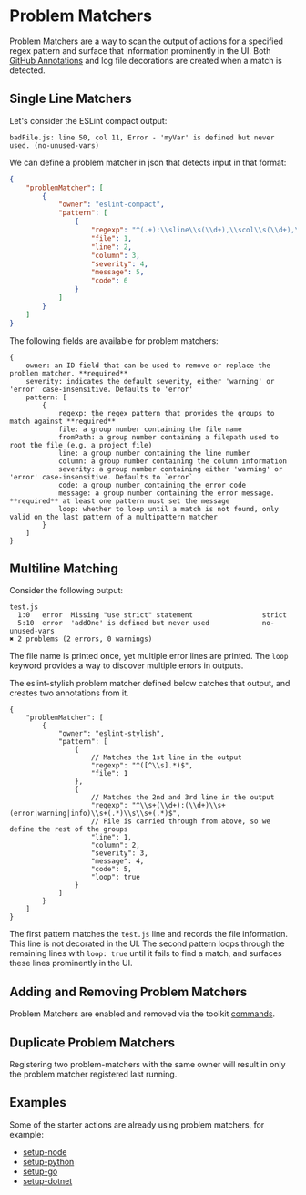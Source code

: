 # Problem Matchers

Problem Matchers are a way to scan the output of actions for a specified regex pattern and surface that information prominently in the UI. Both [GitHub Annotations](https://developer.github.com/v3/checks/runs/#annotations-object-1) and log file decorations are created when a match is detected.

## Single Line Matchers

Let's consider the ESLint compact output:

```
badFile.js: line 50, col 11, Error - 'myVar' is defined but never used. (no-unused-vars)
```

We can define a problem matcher in json that detects input in that format:

```json
{
    "problemMatcher": [
        {
            "owner": "eslint-compact",
            "pattern": [
                {
                    "regexp": "^(.+):\\sline\\s(\\d+),\\scol\\s(\\d+),\\s(Error|Warning|Info)\\s-\\s(.+)\\s\\((.+)\\)$",
                    "file": 1,
                    "line": 2,
                    "column": 3,
                    "severity": 4,
                    "message": 5,
                    "code": 6
                }
            ]
        }
    ]
}
```

The following fields are available for problem matchers:

```
{
    owner: an ID field that can be used to remove or replace the problem matcher. **required**
    severity: indicates the default severity, either 'warning' or 'error' case-insensitive. Defaults to 'error'
    pattern: [
        {
            regexp: the regex pattern that provides the groups to match against **required**
            file: a group number containing the file name
            fromPath: a group number containing a filepath used to root the file (e.g. a project file)
            line: a group number containing the line number
            column: a group number containing the column information
            severity: a group number containing either 'warning' or 'error' case-insensitive. Defaults to `error`
            code: a group number containing the error code
            message: a group number containing the error message. **required** at least one pattern must set the message
            loop: whether to loop until a match is not found, only valid on the last pattern of a multipattern matcher
        }
    ]
}
```

## Multiline Matching
Consider the following output:

```
test.js
  1:0   error  Missing "use strict" statement                 strict
  5:10  error  'addOne' is defined but never used             no-unused-vars
✖ 2 problems (2 errors, 0 warnings)
```

The file name is printed once, yet multiple error lines are printed. The `loop` keyword provides a way to discover multiple errors in outputs. 

The eslint-stylish problem matcher defined below catches that output, and creates two annotations from it.

```
{
    "problemMatcher": [
        {
            "owner": "eslint-stylish",
            "pattern": [
                {
                    // Matches the 1st line in the output
                    "regexp": "^([^\\s].*)$",
                    "file": 1
                },
                {
                    // Matches the 2nd and 3rd line in the output
                    "regexp": "^\\s+(\\d+):(\\d+)\\s+(error|warning|info)\\s+(.*)\\s\\s+(.*)$",
                    // File is carried through from above, so we define the rest of the groups
                    "line": 1,
                    "column": 2,
                    "severity": 3,
                    "message": 4,
                    "code": 5,
                    "loop": true
                }
            ]
        }
    ]
}
```

The first pattern matches the `test.js` line and records the file information. This line is not decorated in the UI.
The second pattern loops through the remaining lines with `loop: true` until it fails to find a match, and surfaces these lines prominently in the UI.

## Adding and Removing Problem Matchers

Problem Matchers are enabled and removed via the toolkit [commands](commands.md#problem-matchers).

## Duplicate Problem Matchers

Registering two problem-matchers with the same owner will result in only the problem matcher registered last running.

## Examples

Some of the starter actions are already using problem matchers, for example:
- [setup-node](https://github.com/actions/setup-node/tree/master/.github)
- [setup-python](https://github.com/actions/setup-python/tree/master/.github)
- [setup-go](https://github.com/actions/setup-go/tree/master/.github)
- [setup-dotnet](https://github.com/actions/setup-dotnet/tree/master/.github)
